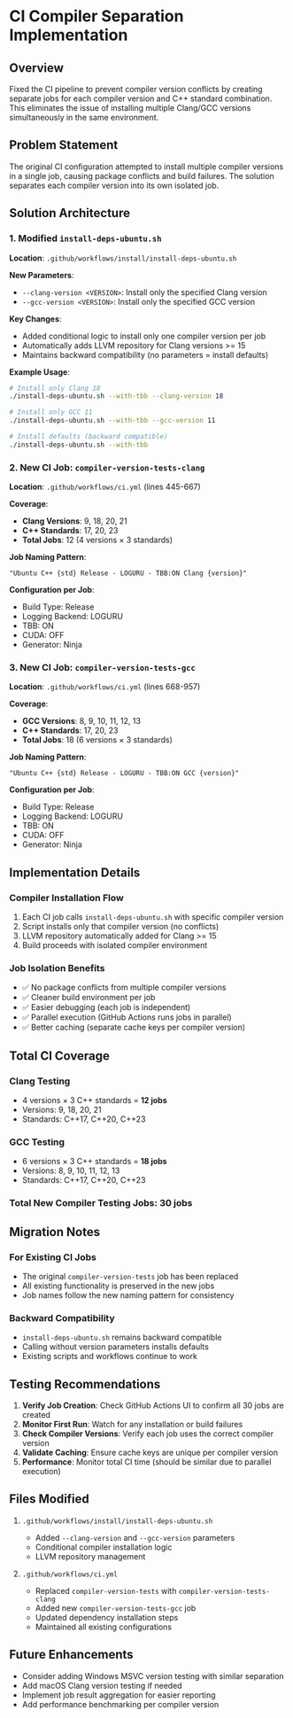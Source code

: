 # CI Compiler Separation Implementation

## Overview
Fixed the CI pipeline to prevent compiler version conflicts by creating separate jobs for each compiler version and C++ standard combination. This eliminates the issue of installing multiple Clang/GCC versions simultaneously in the same environment.

## Problem Statement
The original CI configuration attempted to install multiple compiler versions in a single job, causing package conflicts and build failures. The solution separates each compiler version into its own isolated job.

## Solution Architecture

### 1. Modified `install-deps-ubuntu.sh`
**Location**: `.github/workflows/install/install-deps-ubuntu.sh`

**New Parameters**:
- `--clang-version <VERSION>`: Install only the specified Clang version
- `--gcc-version <VERSION>`: Install only the specified GCC version

**Key Changes**:
- Added conditional logic to install only one compiler version per job
- Automatically adds LLVM repository for Clang versions >= 15
- Maintains backward compatibility (no parameters = install defaults)

**Example Usage**:
```bash
# Install only Clang 18
./install-deps-ubuntu.sh --with-tbb --clang-version 18

# Install only GCC 11
./install-deps-ubuntu.sh --with-tbb --gcc-version 11

# Install defaults (backward compatible)
./install-deps-ubuntu.sh --with-tbb
```

### 2. New CI Job: `compiler-version-tests-clang`
**Location**: `.github/workflows/ci.yml` (lines 445-667)

**Coverage**:
- **Clang Versions**: 9, 18, 20, 21
- **C++ Standards**: 17, 20, 23
- **Total Jobs**: 12 (4 versions × 3 standards)

**Job Naming Pattern**:
```
"Ubuntu C++ {std} Release - LOGURU - TBB:ON Clang {version}"
```

**Configuration per Job**:
- Build Type: Release
- Logging Backend: LOGURU
- TBB: ON
- CUDA: OFF
- Generator: Ninja

### 3. New CI Job: `compiler-version-tests-gcc`
**Location**: `.github/workflows/ci.yml` (lines 668-957)

**Coverage**:
- **GCC Versions**: 8, 9, 10, 11, 12, 13
- **C++ Standards**: 17, 20, 23
- **Total Jobs**: 18 (6 versions × 3 standards)

**Job Naming Pattern**:
```
"Ubuntu C++ {std} Release - LOGURU - TBB:ON GCC {version}"
```

**Configuration per Job**:
- Build Type: Release
- Logging Backend: LOGURU
- TBB: ON
- CUDA: OFF
- Generator: Ninja

## Implementation Details

### Compiler Installation Flow
1. Each CI job calls `install-deps-ubuntu.sh` with specific compiler version
2. Script installs only that compiler version (no conflicts)
3. LLVM repository automatically added for Clang >= 15
4. Build proceeds with isolated compiler environment

### Job Isolation Benefits
- ✅ No package conflicts from multiple compiler versions
- ✅ Cleaner build environment per job
- ✅ Easier debugging (each job is independent)
- ✅ Parallel execution (GitHub Actions runs jobs in parallel)
- ✅ Better caching (separate cache keys per compiler version)

## Total CI Coverage

### Clang Testing
- 4 versions × 3 C++ standards = **12 jobs**
- Versions: 9, 18, 20, 21
- Standards: C++17, C++20, C++23

### GCC Testing
- 6 versions × 3 C++ standards = **18 jobs**
- Versions: 8, 9, 10, 11, 12, 13
- Standards: C++17, C++20, C++23

### Total New Compiler Testing Jobs: **30 jobs**

## Migration Notes

### For Existing CI Jobs
- The original `compiler-version-tests` job has been replaced
- All existing functionality is preserved in the new jobs
- Job names follow the new naming pattern for consistency

### Backward Compatibility
- `install-deps-ubuntu.sh` remains backward compatible
- Calling without version parameters installs defaults
- Existing scripts and workflows continue to work

## Testing Recommendations

1. **Verify Job Creation**: Check GitHub Actions UI to confirm all 30 jobs are created
2. **Monitor First Run**: Watch for any installation or build failures
3. **Check Compiler Versions**: Verify each job uses the correct compiler version
4. **Validate Caching**: Ensure cache keys are unique per compiler version
5. **Performance**: Monitor total CI time (should be similar due to parallel execution)

## Files Modified

1. `.github/workflows/install/install-deps-ubuntu.sh`
   - Added `--clang-version` and `--gcc-version` parameters
   - Conditional compiler installation logic
   - LLVM repository management

2. `.github/workflows/ci.yml`
   - Replaced `compiler-version-tests` with `compiler-version-tests-clang`
   - Added new `compiler-version-tests-gcc` job
   - Updated dependency installation steps
   - Maintained all existing configurations

## Future Enhancements

- Consider adding Windows MSVC version testing with similar separation
- Add macOS Clang version testing if needed
- Implement job result aggregation for easier reporting
- Add performance benchmarking per compiler version
